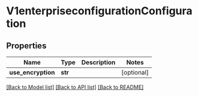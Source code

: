 # V1enterpriseconfigurationConfiguration

## Properties
Name | Type | Description | Notes
------------ | ------------- | ------------- | -------------
**use_encryption** | **str** |  | [optional] 

[[Back to Model list]](../README.md#documentation-for-models) [[Back to API list]](../README.md#documentation-for-api-endpoints) [[Back to README]](../README.md)

